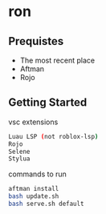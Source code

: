 # ron

## Prequistes
- The most recent place
- Aftman
- Rojo

## Getting Started

vsc extensions
```bash
Luau LSP (not roblox-lsp)
Rojo
Selene
Stylua
```

commands to run
```bash
aftman install
bash update.sh
bash serve.sh default
```